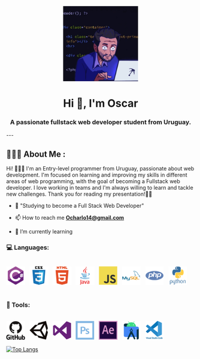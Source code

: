 <div id="header" align="center">
    <img src="resources/developer.gif" width="200" />
    <h1 align="center">Hi 👋, I'm Oscar</h1>
    <h3 align="center">A passionate fullstack web developer student from Uruguay.</h3>
</div>
---

## 👨🏻‍💻 About Me :

Hi! 🙋🏻‍♂️ I'm an Entry-level programmer from Uruguay, passionate about web development. I'm focused on learning and improving my skills in different areas of web programming, with the goal of becoming a Fullstack web developer. I love working in teams and I'm always willing to learn and tackle new challenges. Thank you for reading my presentation!👍🏼

- 📝 "Studying to become a Full Stack Web Developer"

- 📫 How to reach me **Ocharlo14@gmail.com**

- 🌱 I’m currently learning


<div align="left">
    <h3>💻 Languages:</h3><br>
        <div>
            <img src="resources/csharp.svg" title="C#" alt="C#" width="50" height="50"/>&nbsp;&nbsp;
            <img src="resources/css3.svg"  title="CSS3" alt="CSS" width="50" height="50"/>&nbsp;&nbsp;
            <img src="resources/html5.svg" title="html5" alt="html5" width="50" height="50"/>&nbsp;&nbsp;
            <img src="resources/java.svg" title="java" alt="java" width="50" height="50"/>&nbsp;&nbsp;
            <img src="resources/javascript.svg" title="javascript"  alt="javascript" width="50" height="50"/>&nbsp;&nbsp;
            <img src="resources/mysql.svg" title="mysql" **alt="mysql" width="50" height="50"/>&nbsp;&nbsp;
            <img src="resources/php.svg" title="php" **alt="php" width="50" height="50"/>&nbsp;&nbsp;
            <img src="resources/python.svg" title="python" **alt="python" width="50" height="50"/>&nbsp;        &nbsp;    
        </div><br>
    <h3>🔨 Tools:</h3><br>
        <div>
        <img src="resources/github.svg" title="github" alt="github" width="50" height="50"/>&nbsp;&nbsp;
        <img src="resources/unity.svg"  title="unity" alt="unity" width="50" height="50"/>&nbsp;&nbsp;
        <img src="resources/visualstudio.svg" title="visualstudio" alt="visualstudio" width="50" height="50"/>&nbsp;&nbsp;
        <img src="resources/photoshop.svg" title="photoshop" alt="photoshop" width="50" height="50"/>&nbsp;&nbsp;
        <img src="resources/aftereffects.svg" title="aftereffects"  alt="aftereffects" width="50" height="50"/>&nbsp;&nbsp;
        <img src="resources/androidstudio.svg" title="androidstudio" **alt="androidstudio" width="50" height="50"/>&nbsp;&nbsp;
        <img src="resources/vscode.svg" title="vscode" **alt="vscode" width="50" height="50"/>&nbsp;&nbsp;
    </div>
</div>


[![Top Langs](https://github-readme-stats.vercel.app/api/top-langs/?username=Oskrkun&layout=compact&card_width=445)](https://github.com/Oskrkun)

